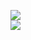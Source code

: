[![](https://img.shields.io/badge/Made%20With-Github%20Spray-lightgrey.svg?style=for-the-badge&logo=github)](https://github.com/Annihil/github-spray#13763)  
[![](https://i.imgur.com/2DrTn0Z.gif)](https://github.com/Annihil/github-spray)